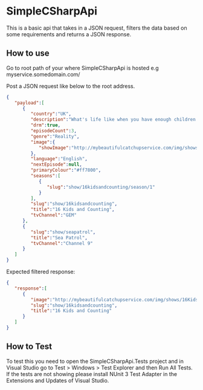 # SimpleCSharpApi

This is a basic api that takes in a JSON request, filters the data based on some requirements and returns a JSON response.


## How to use
Go to root path of your where SimpleCSharpApi is hosted e.g myservice.somedomain.com/ 

Post a JSON request like below to the root address.
```json
{  
   "payload":[  
      {  
         "country":"UK",
         "description":"What's life like when you have enough children to field your own football team?",
         "drm":true,
         "episodeCount":3,
         "genre":"Reality",
         "image":{  
            "showImage":"http://mybeautifulcatchupservice.com/img/shows/16KidsandCounting1280.jpg"
         },
         "language":"English",
         "nextEpisode":null,
         "primaryColour":"#ff7800",
         "seasons":[  
            {  
               "slug":"show/16kidsandcounting/season/1"
            }
         ],
         "slug":"show/16kidsandcounting",
         "title":"16 Kids and Counting",
         "tvChannel":"GEM"
      },
      {  
         "slug":"show/seapatrol",
         "title":"Sea Patrol",
         "tvChannel":"Channel 9"
      }
   ]
}
```
Expected filtered response:
```json
{  
   "response":[  
      {  
         "image":"http://mybeautifulcatchupservice.com/img/shows/16KidsandCounting1280.jpg",
         "slug":"show/16kidsandcounting",
         "title":"16 Kids and Counting"
      }
   ]
}
```

## How to Test
To test this you need to open the SimpleCSharpApi.Tests project and in Visual Studio go to Test > Windows > Test Explorer and then Run All Tests. If the tests are not showing please install NUnit 3 Test Adapter in the Extensions and Updates of Visual Studio.

